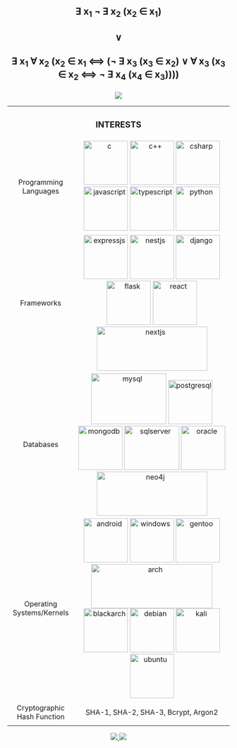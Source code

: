 <h2 align="center">Ǝ x<sub>1</sub> ¬ Ǝ x<sub>2</sub> (x<sub>2</sub> ∈ x<sub>1</sub>)</h2>
<h2 align="center">∨</h2>
<h2 align="center">Ǝ x<sub>1</sub> ∀ x<sub>2</sub> (x<sub>2</sub> ∈ x<sub>1</sub> ⟺ (¬ Ǝ x<sub>3</sub> (x<sub>3</sub> ∈ x<sub>2</sub>) ∨ ∀ x<sub>3</sub> (x<sub>3</sub> ∈ x<sub>2</sub> ⟺ ¬ Ǝ x<sub>4</sub> (x<sub>4</sub> ∈ x<sub>3</sub>))))</h1>
<h3 align="center"><img src="https://readme-typing-svg.herokuapp.com/?color=%FF00FF00&lines=I'm+not+a+Programmer,+I'm+a+Professional+Google+Searcher&center=true&vcenter=true&width=700"></h2>
<table align="center">
	<th colspan="2"><h3>INTERESTS</h3></th>
	<tr>
			<td align="center">Programming Languages</td>
			<td align="center">
				<a href="https://www.iso.org/standard/74528.html"target="_blank"><img src="https://upload.wikimedia.org/wikipedia/commons/1/18/C_Programming_Language.svg"alt="c"width="100"height="100"/></a>
				<a href="https://isocpp.org/"target="_blank"><img src="https://upload.wikimedia.org/wikipedia/commons/1/18/ISO_C%2B%2B_Logo.svg"alt="c++"width="100"height="100"/></a>
				<a href="https://learn.microsoft.com/en-us/dotnet/csharp/"target="_blank"><img src="https://upload.wikimedia.org/wikipedia/commons/b/bd/Logo_C_sharp.svg"alt="csharp"width="100"height="100"/></a>
				<a href="https://ecma-international.org/publications-and-standards/standards/ecma-262/"target="_blank"><img src="https://upload.wikimedia.org/wikipedia/commons/9/99/Unofficial_JavaScript_logo_2.svg"alt="javascript"width="100"height="100"/></a>
				<a href="https://www.typescriptlang.org/"target="_blank"><img src="https://upload.wikimedia.org/wikipedia/commons/4/4c/Typescript_logo_2020.svg"alt="typescript"width="100"height="100"/></a>
				<a href="https://www.python.org/"target="_blank"><img src="https://s3.dualstack.us-east-2.amazonaws.com/pythondotorg-assets/media/files/python-logo-only.svg"alt="python"width="100"height="100"/></a>
			</td>
	</tr>
	<tr>
			<td align="center">Frameworks</td>
			<td align="center">
				<a href="https://expressjs.com/"target="_blank"><img src="https://expressjs.com/images/brand/logo-light.svg"alt="expressjs"width="100"height="100"/></a>
				<a href="https://nestjs.com/"target="_blank"><img src="https://docs.nestjs.com/assets/logo-small-gradient.svg"alt="nestjs"width="100"height="100"/></a>
				<a href="https://www.djangoproject.com/"target="_blank"><img src="https://static.djangoproject.com/img/logos/django-logo-positive.svg"alt="django"width="100"height="100"/></a>
				<a href="https://flask.palletsprojects.com/"target="_blank"><img src="https://raw.githubusercontent.com/pallets/flask/refs/heads/main/docs/_static/shortcut-icon.png"alt="flask"width="100"height="100"/></a>
				<a href="https://react.dev/"target="_blank"><img src="https://upload.wikimedia.org/wikipedia/commons/a/a7/React-icon.svg"alt="react"width="100"height="100"/></a>
				<a href="https://nextjs.org/"target="_blank"><img src="https://upload.wikimedia.org/wikipedia/commons/8/8e/Nextjs-logo.svg"alt="nextjs"width="250"height="100"/></a>
			</td>
	</tr>
	<tr>
			<td align="center">Databases</td>
			<td align="center">
				<a href="https://www.mysql.com/"target="_blank"><img src="https://www.mysql.com/common/logos/logo-mysql-170x115.png"alt="mysql"width="170"height="115"/></a>
				<a href="https://www.postgresql.org/"target="_blank"><img src="https://wiki.postgresql.org/images/a/a4/PostgreSQL_logo.3colors.svg"alt="postgresql"width="100"height="100"/></a>
				<a href="https://www.mongodb.com/"target="_blank"><img src="https://upload.wikimedia.org/wikipedia/en/5/5a/MongoDB_Fores-Green.svg"alt="mongodb"width="100"height="100"/></a>
				<a href="https://www.microsoft.com/en-gb/sql-server/"target="_blank"><img src="https://upload.wikimedia.org/wikipedia/de/8/8c/Microsoft_SQL_Server_Logo.svg"alt="sqlserver"width="125"height="100"/></a>
				<a href="https://www.oracle.com/database/"target="_blank"><img src="https://upload.wikimedia.org/wikipedia/commons/5/50/Oracle_logo.svg"alt="oracle"width="100"height="100"/></a>
				<a href="https://neo4j.com/"target="_blank"><img src="https://dist.neo4j.com/wp-content/uploads/20231115090302/Neo4j-Full.svg"alt="neo4j"width="250"height="100"/></a>
			</td>
	</tr>
	<tr>
			<td align="center">Operating Systems/Kernels</td>
			<td align="center">
				<a href="https://www.android.com/"target="_blank"><img src="https://developer.android.com/static/images/brand/Android_Robot.svg"alt="android"width="100"height="100"/></a>
				<a href="https://microsoft.com/windows/"target="_blank"><img src="https://upload.wikimedia.org/wikipedia/commons/8/87/Windows_logo_-_2021.svg"alt="windows"width="100"height="100"/></a>
				<a href="https://gentoo.org/"target="_blank"><img src="https://www.gentoo.org/assets/img/logo/gentoo-signet.svg"alt="gentoo"width="100"height="100"/></a>
				<a href="https://archlinux.org/"target="_blank"><img src="https://archlinux.org/static/logos/archlinux-logo-dark-scalable.518881f04ca9.svg"alt="arch"width="275"height="100"/></a>
				<a href="https://blackarch.org/"target="_blank"><img src="https://blackarch.org/images/logo/ba-logo.png"alt="blackarch"width="100"height="100"/></a>
				<a href="https://www.debian.org/"target="_blank"><img src="https://www.debian.org/logos/openlogo-nd.svg"alt="debian"width="100"height="100"/></a>
				<a href="https://www.kali.org/"target="_blank"><img src="https://upload.wikimedia.org/wikipedia/commons/2/2b/Kali-dragon-icon.svg"alt="kali"width="100"height="100"/></a>
				<a href="https://ubuntu.com/"target="_blank"><img src="https://upload.wikimedia.org/wikipedia/commons/9/9e/UbuntuCoF.svg"alt="ubuntu"width="100"height="100"/></a>
			</td>
	</tr>
	<tr>
			<td align="center">Cryptographic Hash Function</td>
			<td align="center">
				<p>SHA-1, SHA-2, SHA-3, Bcrypt, Argon2</p>
			</td>
	</tr>
</table>
<p align="center">
	<a href="https://www.github.com/VireZee">
		<img src="https://img.shields.io/github/followers/VireZee?&color=000000&logo=Github&logoColor=000000&style=plastic"/>
	</a>
	<a href="https://komarev.com/ghpvc/?username=VireZee&color=000000&label=Viewed&style=plastic">
		<img src="https://komarev.com/ghpvc/?username=VireZee&color=000000&label=Viewed&style=plastic"/>
	</a>
</p>

